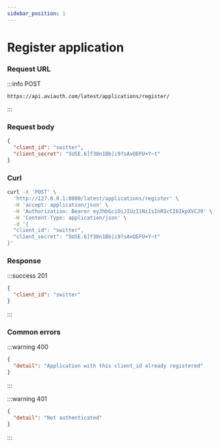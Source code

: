 ```yaml
---
sidebar_position: 1
---
```


# Register application

### Request URL

:::info POST
```
https://api.aviauth.com/latest/applications/register/
```
:::

### Request body

```json
{
  "client_id": "switter",
  "client_secret": "5USE.6]f38n1Bb|i9?sAvQEFU+Y~t"
}
```

### Curl

```bash
curl -X 'POST' \
  'http://127.0.0.1:8000/latest/applications/register' \
  -H 'accept: application/json' \
  -H 'Authorization: Bearer eyJhbGciOiJIUzI1NiIsInR5cCI6IkpXVCJ9' \
  -H 'Content-Type: application/json' \
  -d '{
  "client_id": "switter",
  "client_secret": "5USE.6]f38n1Bb|i9?sAvQEFU+Y~t"
}'
```

### Response

:::success 201
```json
{
  "client_id": "switter"
}
```
:::


### Common errors

:::warning 400
```json
{
  "detail": "Application with this client_id already registered"
}
```
:::

:::warning 401
```json
{
  "detail": "Not authenticated"
}
```
:::
